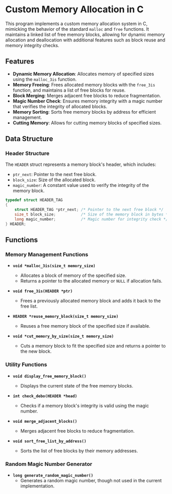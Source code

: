 # Custom Memory Allocation in C

This program implements a custom memory allocation system in C, mimicking the behavior of the standard `malloc` and `free` functions. It maintains a linked list of free memory blocks, allowing for dynamic memory allocation and deallocation with additional features such as block reuse and memory integrity checks.

## Features

- **Dynamic Memory Allocation**: Allocates memory of specified sizes using the `malloc_3is` function.
- **Memory Freeing**: Frees allocated memory blocks with the `free_3is` function, and maintains a list of free blocks for reuse.
- **Block Merging**: Merges adjacent free blocks to reduce fragmentation.
- **Magic Number Check**: Ensures memory integrity with a magic number that verifies the integrity of allocated blocks.
- **Memory Sorting**: Sorts free memory blocks by address for efficient management.
- **Cutting Memory**: Allows for cutting memory blocks of specified sizes.

## Data Structure

### Header Structure

The `HEADER` struct represents a memory block's header, which includes:

- `ptr_next`: Pointer to the next free block.
- `block_size`: Size of the allocated block.
- `magic_number`: A constant value used to verify the integrity of the memory block.

```c
typedef struct HEADER_TAG
{
    struct HEADER_TAG *ptr_next; /* Pointer to the next free block */
    size_t block_size;           /* Size of the memory block in bytes */
    long magic_number;           /* Magic number for integrity check */
} HEADER;
```
## Functions

### Memory Management Functions

- **`void *malloc_3is(size_t memory_size)`**
  - Allocates a block of memory of the specified size.
  - Returns a pointer to the allocated memory or `NULL` if allocation fails.

- **`void free_3is(HEADER *ptr)`**
  - Frees a previously allocated memory block and adds it back to the free list.

- **`HEADER *reuse_memory_block(size_t memory_size)`**
  - Reuses a free memory block of the specified size if available.

- **`void *cut_memory_by_size(size_t memory_size)`**
  - Cuts a memory block to fit the specified size and returns a pointer to the new block.

### Utility Functions

- **`void display_free_memory_block()`**
  - Displays the current state of the free memory blocks.

- **`int check_debo(HEADER *head)`**
  - Checks if a memory block's integrity is valid using the magic number.

- **`void merge_adjacent_blocks()`**
  - Merges adjacent free blocks to reduce fragmentation.

- **`void sort_free_list_by_address()`**
  - Sorts the list of free blocks by their memory addresses.

### Random Magic Number Generator

- **`long generate_random_magic_number()`**
  - Generates a random magic number, though not used in the current implementation.
